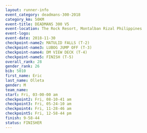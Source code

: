 ```yaml
---
layout: runner-info 
event_category: deadmans-300-2018 
category_km: 50KM 
event-title: DEADMANS 300 V5 
event-location: The Rock Resort, Montalban Rizal Philippines 
event-logo: 
event-date: 2018-11-30 
checkpoint-name2: MATULID FALLS (T-2) 
checkpoint-name3: LUBOG JUMP OFF (T-3) 
checkpoint-name4: DM VIEW DECK (T-4) 
checkpoint-name5: FINISH (T-5) 
overall_rank: 28
gender_rank: 26
bib: 5010
first_name: Eric
last_name: Olleta
gender: M
team_name: 
start: Fri, 03-00-00 am
checkpoint2: Fri, 08-10-41 am
checkpoint3: Fri, 05-24-10 am
checkpoint4: Fri, 11-28-46 am
checkpoint5: Fri, 12-58-44 pm
finish: 9-58-44
status: FINISHER
---
```

